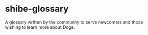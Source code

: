 # shibe-glossary
A glossary written by the community to serve newcomers and those wishing to learn more about Doge.
